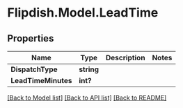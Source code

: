 # Flipdish.Model.LeadTime
## Properties

Name | Type | Description | Notes
------------ | ------------- | ------------- | -------------
**DispatchType** | **string** |  | 
**LeadTimeMinutes** | **int?** |  | 

[[Back to Model list]](../README.md#documentation-for-models) [[Back to API list]](../README.md#documentation-for-api-endpoints) [[Back to README]](../README.md)

